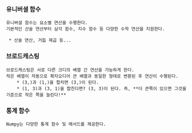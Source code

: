 ### **유니버셜 함수**
    유니버셜 함수는 요소별 연산을 수행한다.   
    기본적인 산술 연산부터 삼각 함수, 지수 함수 등 다양한 수학 연산을 지원한다.  
    
     * 산술 연산, 거듭 제곱 등...

### **브로드캐스팅**
    브로드캐스팅은 서로 다른 크디의 배열 간 연산을 가능하게 한다.   
    작은 배열이 자동으로 확자오디어 큰 배열과 동일한 형태로 변환된 후 연산이 수행된다.  
        * (3,)과 (1,)을 합치면 (3,)이 된다.
        * (1, 3)과 (3, 1)을 합친다면? (3, 3)이 된다. 즉, **더 큰쪽이 있으면 그것을 기준으로 작은 쪽을 늘린다!**

### **통계 함수**
    Numpy는 다양한 통계 함수 및 메서드를 제공한다.
